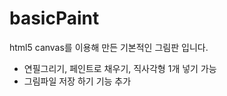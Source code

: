 # basicPaint

html5 canvas를 이용해 만든 기본적인 그림판 입니다.

- 연필그리기, 페인트로 채우기, 직사각형 1개 넣기 가능
- 그림파일 저장 하기 기능 추가